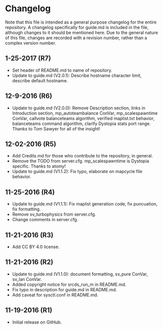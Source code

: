 Changelog
==================================

Note that this file is intended as a general purpose changelog for the entire repository. A changelog specifically for guide.md is included in the file, although changes to it should be mentioned here. Due to the general nature of this file, changes are recorded with a revision number, rather than a complex version number.

## 1-25-2017 (R7)

- Set header of README.md to name of repository.
- Update to guide.md (V2.0.1): Describe hostname character limit, describe default hostname.

## 12-9-2016 (R6)

- Update to guide.md (V2.0.0): Remove Description section, links in Introduction section, mp_autoteambalance ConVar, mp_scalespawntime ConVar, callvote balanceteams algorithm, verified maplist.txt behavior, balanceteams command algorithm, clarify Dystopia stats port range. Thanks to Tom Sawyer for all of the insight!

## 12-02-2016 (R5)

- Add Credits.md for those who contribute to the repository, in general.
- Remove the TODO from server.cfg. mp_scalespawntime is Dystopia specific. Thanks to atomy!
- Update to guide.md (V1.1.2): Fix typo, elaborate on mapcycle file behavior.

## 11-25-2016 (R4)

- Update to guide.md (V1.1.1): Fix maplist generation code, fix puncuation, fix formatting.
- Remove sv_turbophysics from server.cfg.
- Change comments in server.cfg.

## 11-21-2016 (R3)

- Add CC BY 4.0 license.

## 11-21-2016 (R2)

- Update to guide.md (V1.1.0): document formatting, sv_pure ConVar, sv_lan ConVar.
- Added copyright notice for srcds_run_m in README.md.
- Fix typo in description for guide.md in README.md.
- Add caveat for sysctl.conf in README.md.

## 11-19-2016 (R1)

- Initial release on GitHub.
